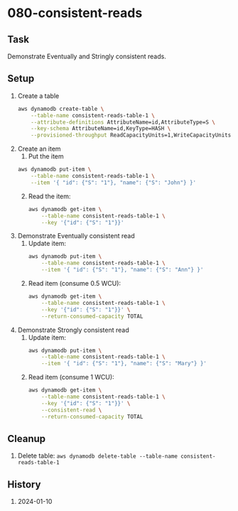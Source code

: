 # 080-consistent-reads

## Task
Demonstrate Eventually and Stringly consistent reads.

## Setup
1. Create a table
    ```bash
    aws dynamodb create-table \
        --table-name consistent-reads-table-1 \
        --attribute-definitions AttributeName=id,AttributeType=S \
        --key-schema AttributeName=id,KeyType=HASH \
        --provisioned-throughput ReadCapacityUnits=1,WriteCapacityUnits=1
    ```
2. Create an item
	1. Put the item
	```bash
	aws dynamodb put-item \
		--table-name consistent-reads-table-1 \
		--item '{ "id": {"S": "1"}, "name": {"S": "John"} }'
	```
	2. Read the item:
		```bash
		aws dynamodb get-item \
			--table-name consistent-reads-table-1 \
			--key '{"id": {"S": "1"}}'
		```
3. Demonstrate Eventually consistent read
	1. Update item: 
		```bash
		aws dynamodb put-item \
			--table-name consistent-reads-table-1 \
			--item '{ "id": {"S": "1"}, "name": {"S": "Ann"} }'
		```
	2. Read item (consume 0.5 WCU):
		```bash
		aws dynamodb get-item \
			--table-name consistent-reads-table-1 \
			--key '{"id": {"S": "1"}}' \
			--return-consumed-capacity TOTAL
		```
4. Demonstrate Strongly consistent read
	1. Update item: 
		```bash
		aws dynamodb put-item \
			--table-name consistent-reads-table-1 \
			--item '{ "id": {"S": "1"}, "name": {"S": "Mary"} }'
		```
	2. Read item (consume 1 WCU):
		```bash
		aws dynamodb get-item \
			--table-name consistent-reads-table-1 \
			--key '{"id": {"S": "1"}}' \
			--consistent-read \
			--return-consumed-capacity TOTAL
		```

## Cleanup
1. Delete table: `aws dynamodb delete-table --table-name consistent-reads-table-1`

## History
1. 2024-01-10
